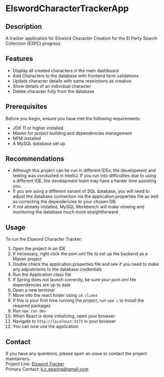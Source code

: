 # ElswordCharacterTrackerApp

## Description

A tracker application for Elsword Character Creation for the El Party Search Collection (ESPC) progress

## Features

- Display all created characters in the main dashboard
- Add Characters to the database with frontend form validations
- Update character details with same restrictions as creation
- Show details of an individual character
- Delete character fully from the database

## Prerequisites

Before you begin, ensure you have met the following requirements:
- JDK 11 or higher installed
- Maven for project building and dependencies management
- NPM installed
- A MySQL database set up

## Recommendations

- Although this project can be run in different IDEs, the development and testing was conducted in IntelliJ. If you run into difficulties due to using a different IDE, the development team may have a harder time assisting you.
- If you are using a different variant of SQL database, you will need to adjust the database connection via the application.properties file as well as correcting the dependencies to your chosen DB.
- If not already installed, MySQL Workbench will make viewing and monitoring the database much more straightforward.

## Usage

To run the Elsword Character Tracker: 
1) Open the project in an IDE
2) If necessary, right click the pom.xml file to set up the backend as a Maven project
3) Double check the application.properties file and see if you need to make any adjustments to the database credentials
4) Run the Application class file
5) If Spring does not launch correctly, be sure your pom.xml file dependencies are up to date
6) Open a new terminal
7) Move into the react folder using `cd client`
8) If this is your first time running the project, run `npm i` to install the required packages
9) Run `npm run dev`
10) When React is done initializing, open your browser 
11) Navigate to `http://localhost:5173` in your browser 
12) You can now use the application 

## Contact

If you have any questions, please open an issue or contact the project maintainers.  
Project Link: [Elsword Tracker](https://github.com/KiyokoNee/ElswordCharacterTrackerApp)  
Primary Contact: k.c.gearing@gmail.com

